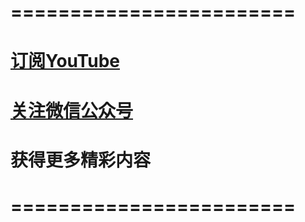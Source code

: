 # ========================

# [订阅YouTube]()

# [关注微信公众号](https://raw.githubusercontent.com/ssooenftzero/0X/master/Tube/icon/wxgzh.png)

# 获得更多精彩内容

# ========================

#